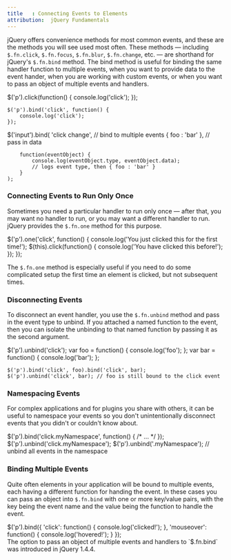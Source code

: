 ```yaml
---
title   : Connecting Events to Elements
attribution:  jQuery Fundamentals
---
```

jQuery offers convenience methods for most common events, and these are the
methods you will see used most often.  These methods — including `$.fn.click`,
`$.fn.focus`, `$.fn.blur`, `$.fn.change`, etc. — are shorthand for jQuery's
`$.fn.bind` method.  The bind method is useful for binding the same handler
function to multiple events, when you want to provide data to the event hander,
when you are working with custom events, or when you want to pass an object of
multiple events and handlers.

<javascript caption="Event binding using a convenience method">
    $('p').click(function() {
        console.log('click');
     });
</javascript>

<javascript caption="Event biding using the `$.fn.bind` method">

    $('p').bind('click', function() {
        console.log('click');
    });
</javascript>

<javascript caption="Event binding using the `$.fn.bind` method with data">
    $('input').bind(
        'click change',  // bind to multiple events
        { foo : 'bar' }, // pass in data

        function(eventObject) {
            console.log(eventObject.type, eventObject.data);
            // logs event type, then { foo : 'bar' }
        }
    );
</javascript>

### Connecting Events to Run Only Once

Sometimes you need a particular handler to run only once — after that, you may
want no handler to run, or you may want a different handler to run.  jQuery
provides the `$.fn.one` method for this purpose.

<javsacript caption="Switching handlers using the `$.fn.one` method">
    $('p').one('click', function() {
        console.log('You just clicked this for the first time!');
        $(this).click(function() { console.log('You have clicked this before!'); });
    });
</javsacript>

The `$.fn.one` method is especially useful if you need to do some complicated
setup the first time an element is clicked, but not subsequent times.

### Disconnecting Events

To disconnect an event handler, you use the `$.fn.unbind` method and pass in
the event type to unbind.  If you attached a named function to the event, then
you can isolate the unbinding to that named function by passing it as the
second argument.

<javascript caption="Unbinding all click handlers on a selection">
    $('p').unbind('click');
</javascript>

<javascript caption="Unbinding a particular click handler, using a reference to the function">
    var foo = function() { console.log('foo'); };
    var bar = function() { console.log('bar'); };

    $('p').bind('click', foo).bind('click', bar);
    $('p').unbind('click', bar); // foo is still bound to the click event
</javascript>

### Namespacing Events

For complex applications and for plugins you share with others, it can be
useful to namespace your events so you don't unintentionally disconnect events
that you didn't or couldn't know about.

<javascript caption="Namespacing events">
    $('p').bind('click.myNamespace', function() { /* ... */ });
    $('p').unbind('click.myNamespace');
    $('p').unbind('.myNamespace'); // unbind all events in the namespace
</javascript>

### Binding Multiple Events

Quite often elements in your application will be bound to multiple events, each
having a different function for handing the event.  In these cases you can pass
an object into `$.fn.bind` with one or more key/value pairs, with the key being
the event name and the value being the function to handle the event.

<javascript caption="Binding Multiple Events">
    $('p').bind({
      'click': function() { console.log('clicked!'); },
      'mouseover': function() { console.log('hovered!'); }
    });
</javascript>

<div class="note" markdown="1">
The option to pass an object of multiple events and handlers to `$.fn.bind` was
introduced in jQuery 1.4.4.
</div>
